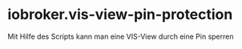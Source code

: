 # iobroker.vis-view-pin-protection
Mit Hilfe des Scripts kann man eine VIS-View durch eine Pin sperren
